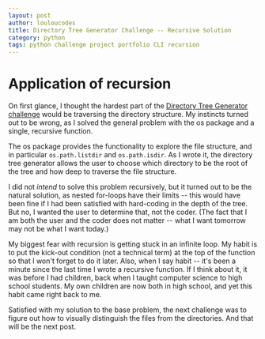 ```yaml
---
layout: post
author: louloucodes
title: Directory Tree Generator Challenge -- Recursive Solution
category: python
tags: python challenge project portfolio CLI recursion
---
```

# Application of recursion

On first glance, I thought the hardest part of the [Directory Tree Generator challenge](https://realpython.com/intermediate-python-project-ideas/#directory-tree-generator) would be traversing the directory structure. My instincts turned out to be wrong, as I solved the general problem with the os package and a single, recursive function.

The os package provides the functionality to explore the file structure, and in particular `os.path.listdir` and `os.path.isdir`. As I wrote it, the directory tree generator allows the user to choose which directory to be the root of the tree and how deep to traverse the file structure.

I did not *intend* to solve this problem recursively, but it turned out to be the natural solution, as nested for-loops have their limits -- this would have been fine if I had been satisfied with hard-coding in the depth of the tree. But no, I wanted the user to determine that, not the coder. (The fact that I am both the user and the coder does not matter -- what I want tomorrow may not be what I want today.)

My biggest fear with recursion is getting stuck in an infinite loop. My habit is to put the kick-out condition (not a technical term) at the top of the function so that I won't forget to do it later. Also, when I say habit -- it's been a minute since the last time I wrote a recursive function. If I think about it, it was before I had children, back when I taught computer science to high school students. My own children are now both in high school, and yet this habit came right back to me.

Satisfied with my solution to the base problem, the next challenge was to figure out how to visually distinguish the files from the directories. And that will be the next post.



